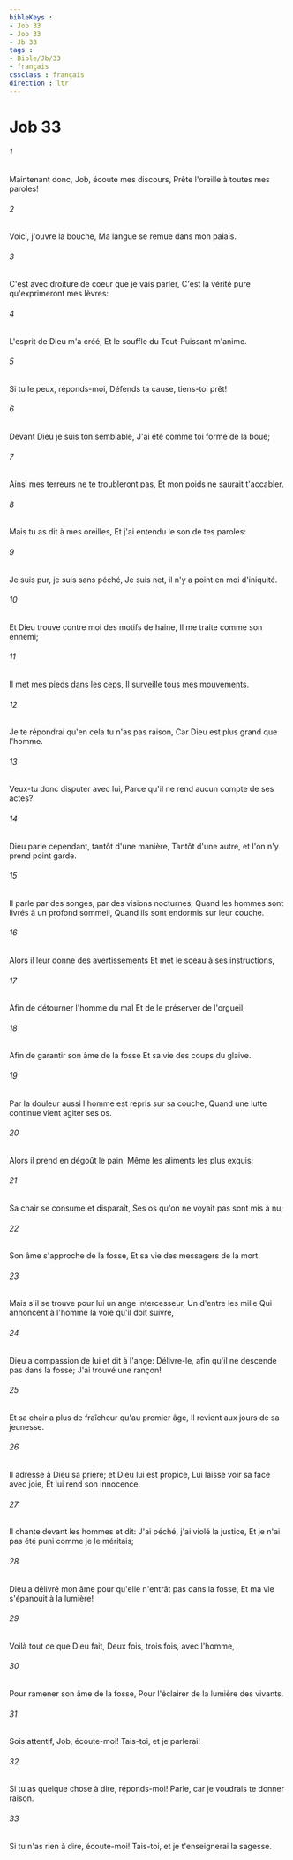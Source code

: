 ```yaml
---
bibleKeys : 
- Job 33
- Job 33
- Jb 33
tags : 
- Bible/Jb/33
- français
cssclass : français
direction : ltr
---
```


# Job 33

###### 1
Maintenant donc, Job, écoute mes discours, Prête l'oreille à toutes mes paroles!
###### 2
Voici, j'ouvre la bouche, Ma langue se remue dans mon palais.
###### 3
C'est avec droiture de coeur que je vais parler, C'est la vérité pure qu'exprimeront mes lèvres:
###### 4
L'esprit de Dieu m'a créé, Et le souffle du Tout-Puissant m'anime.
###### 5
Si tu le peux, réponds-moi, Défends ta cause, tiens-toi prêt!
###### 6
Devant Dieu je suis ton semblable, J'ai été comme toi formé de la boue;
###### 7
Ainsi mes terreurs ne te troubleront pas, Et mon poids ne saurait t'accabler.
###### 8
Mais tu as dit à mes oreilles, Et j'ai entendu le son de tes paroles:
###### 9
Je suis pur, je suis sans péché, Je suis net, il n'y a point en moi d'iniquité.
###### 10
Et Dieu trouve contre moi des motifs de haine, Il me traite comme son ennemi;
###### 11
Il met mes pieds dans les ceps, Il surveille tous mes mouvements.
###### 12
Je te répondrai qu'en cela tu n'as pas raison, Car Dieu est plus grand que l'homme.
###### 13
Veux-tu donc disputer avec lui, Parce qu'il ne rend aucun compte de ses actes?
###### 14
Dieu parle cependant, tantôt d'une manière, Tantôt d'une autre, et l'on n'y prend point garde.
###### 15
Il parle par des songes, par des visions nocturnes, Quand les hommes sont livrés à un profond sommeil, Quand ils sont endormis sur leur couche.
###### 16
Alors il leur donne des avertissements Et met le sceau à ses instructions,
###### 17
Afin de détourner l'homme du mal Et de le préserver de l'orgueil,
###### 18
Afin de garantir son âme de la fosse Et sa vie des coups du glaive.
###### 19
Par la douleur aussi l'homme est repris sur sa couche, Quand une lutte continue vient agiter ses os.
###### 20
Alors il prend en dégoût le pain, Même les aliments les plus exquis;
###### 21
Sa chair se consume et disparaît, Ses os qu'on ne voyait pas sont mis à nu;
###### 22
Son âme s'approche de la fosse, Et sa vie des messagers de la mort.
###### 23
Mais s'il se trouve pour lui un ange intercesseur, Un d'entre les mille Qui annoncent à l'homme la voie qu'il doit suivre,
###### 24
Dieu a compassion de lui et dit à l'ange: Délivre-le, afin qu'il ne descende pas dans la fosse; J'ai trouvé une rançon!
###### 25
Et sa chair a plus de fraîcheur qu'au premier âge, Il revient aux jours de sa jeunesse.
###### 26
Il adresse à Dieu sa prière; et Dieu lui est propice, Lui laisse voir sa face avec joie, Et lui rend son innocence.
###### 27
Il chante devant les hommes et dit: J'ai péché, j'ai violé la justice, Et je n'ai pas été puni comme je le méritais;
###### 28
Dieu a délivré mon âme pour qu'elle n'entrât pas dans la fosse, Et ma vie s'épanouit à la lumière!
###### 29
Voilà tout ce que Dieu fait, Deux fois, trois fois, avec l'homme,
###### 30
Pour ramener son âme de la fosse, Pour l'éclairer de la lumière des vivants.
###### 31
Sois attentif, Job, écoute-moi! Tais-toi, et je parlerai!
###### 32
Si tu as quelque chose à dire, réponds-moi! Parle, car je voudrais te donner raison.
###### 33
Si tu n'as rien à dire, écoute-moi! Tais-toi, et je t'enseignerai la sagesse.
